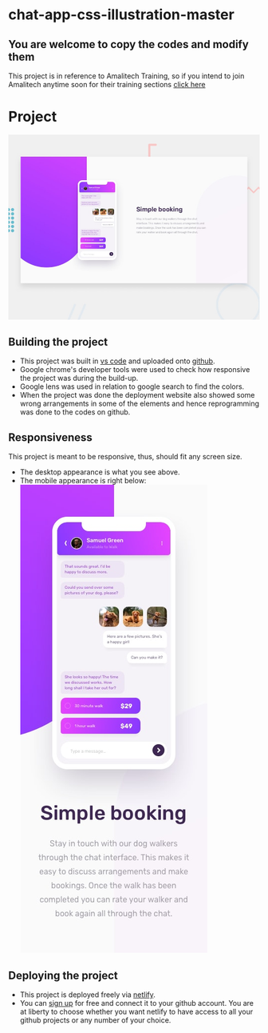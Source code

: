 # chat-app-css-illustration-master
## You are welcome to copy the codes and modify them

This project is in reference to Amalitech Training, so if you intend to join Amalitech anytime soon for their training sections [click here](https://amalitech.org/)

# Project
![Design preview for the Chat app CSS illustration responsive web design project](./designs/desktop-preview.jpg)

## Building the project
* This project was built in [vs code](https://code.visualstudio.com/) and uploaded onto [github](https://github.com).
* Google chrome's developer tools were used to check how responsive the project was during the build-up.
* Google lens was used in relation to google search to find the colors.
* When the project was done the deployment website also showed some wrong arrangements in some of the elements and hence reprogramming was done to the codes on github.

## Responsiveness
This project is meant to be responsive, thus, should fit any screen size.
* The desktop appearance is what you see above.
* The mobile appearance is right below:
![Mobile design preview](./designs/mobile-design.jpg)

## Deploying the project
* This project is deployed freely via [netlify](https://netlify.com).
* You can [sign up](https://app.netlify.com/signup?) for free and connect it to your github account.
You are at liberty to choose whether you want netlify to have access to all your github projects or any number of your choice.
